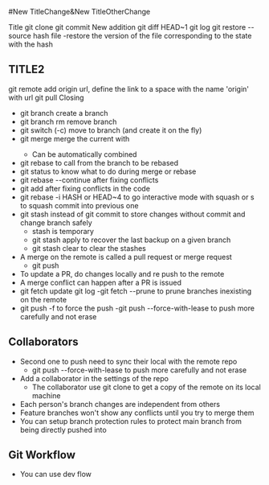 #New TitleChange&New TitleOtherChange

Title
git clone
git commit
New addition
git diff HEAD~1
git log
git restore --source hash file
	-restore the version of the file corresponding to the state with the hash
## TITLE2
git remote add origin url, define the link to a space with the name 'origin' with url
git pull
Closing

- git branch <NAME> create a branch
- git branch rm <NAME> remove branch
- git switch (-c) <NAME> move to branch (and create it on the fly)
- git merge <BRANCH> merge the current with <BRANCH>
	- Can be automatically combined
- git rebase <BRANCH> to call from the branch to be rebased
- git status to know what to do during merge or rebase
- git rebase --continue after fixing conflicts
- git add <file> after fixing conflicts in the code
- git rebase -i HASH or HEAD~4 to go interactive mode with squash or s to squash commit into previous one
- git stash instead of git commit to store changes without commit and change branch safely
	- stash is temporary
	- git stash apply to recover the last backup on a given branch
	- git stash clear to clear the stashes
- A merge on the remote is called a pull request or merge request
	- git push <where> <what>
- To update a PR, do changes locally and re push to the remote
- A merge conflict can happen after a PR is issued
- git fetch update git log
	-git fetch --prune to prune branches inexisting on the remote
- git push -f <where> <what> to force the push
	-git push --force-with-lease <where> <what> to push more carefully and not erase 

## Collaborators
- Second one to push need to sync their local with the remote repo
	- git push --force-with-lease <where> <what> to push more carefully and not erase
- Add a collaborator in the settings of the repo
	- The collaborator use git clone to get a copy of the remote on its local machine
- Each person's branch changes are independent from others
- Feature branches won't show any conflicts until you try to merge them
- You can setup branch protection rules to protect main branch from being directly pushed into

## Git Workflow
- You can use dev flow
